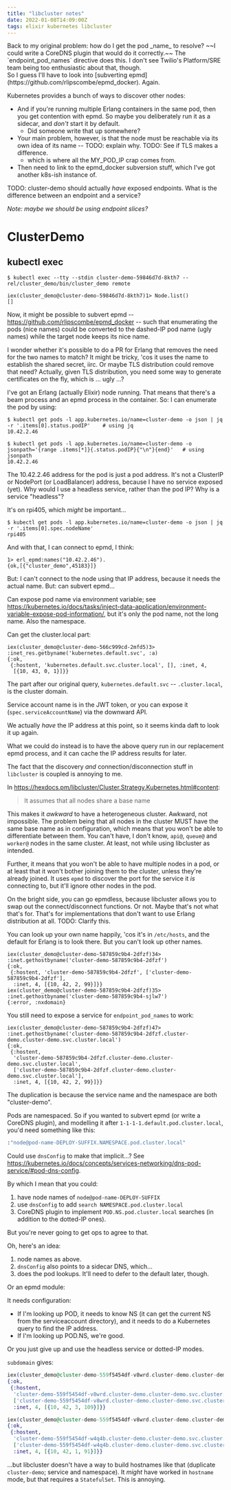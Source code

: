 ```yaml
---
title: "libcluster notes"
date: 2022-01-08T14:09:00Z
tags: elixir kubernetes libcluster
---
```


<div class="callout callout-info" markdown="span">
Back to my original problem: how do I get the pod _name_ to resolve? ~~I could write a CoreDNS plugin that would do it correctly.~~ The `endpoint_pod_names` directive does this. I don't see Twilio's Platform/SRE team being too enthusiastic about that, though.<br/>So I guess I'll have to look into [subverting epmd](https://github.com/rlipscombe/epmd_docker). Again.
</div>


Kubernetes provides a bunch of ways to discover other nodes:

- And if you're running multiple Erlang containers in the same pod, then you get contention with epmd. So maybe you deliberately run it as a sidecar, and _don't_ start it by default.
  - Did someone write that up somewhere?
- Your main problem, however, is that the node must be reachable via its own idea of its name -- TODO: explain why. TODO: See if TLS makes a difference.
  - which is where all the MY_POD_IP crap comes from.
- Then need to link to the epmd_docker subversion stuff, which I've got another k8s-ish instance of.

TODO: cluster-demo should actually _have_ exposed endpoints. What is the difference between
an endpoint and a service?

_Note: maybe we should be using endpoint slices?_


# ClusterDemo

## kubectl exec

```
$ kubectl exec --tty --stdin cluster-demo-59846d7d-8kth7 -- rel/cluster_demo/bin/cluster_demo remote

iex(cluster_demo@cluster-demo-59846d7d-8kth7)1> Node.list()
[]
```

Now, it might be possible to subvert epmd -- https://github.com/rlipscombe/epmd_docker -- such that enumerating the pods (nice names) could be converted to the dashed-IP pod name (ugly names) while the target node keeps its nice name.

I wonder whether it's possible to do a PR for Erlang that removes the need for the two names to match? It might be tricky, 'cos it uses the name to establish the shared secret, iirc. Or maybe TLS distribution could remove that need? Actually, given TLS distribution, you need some way to generate certificates on the fly, which is ... ugly ...?

I've got an Erlang (actually Elixir) node running. That means that there's a beam process and an epmd process in the container. So: I can enumerate the pod by using:

```
$ kubectl get pods -l app.kubernetes.io/name=cluster-demo -o json | jq -r '.items[0].status.podIP'    # using jq
10.42.2.46

$ kubectl get pods -l app.kubernetes.io/name=cluster-demo -o jsonpath='{range .items[*]}{.status.podIP}{"\n"}{end}'   # using jsonpath
10.42.2.46
```

The 10.42.2.46 address for the pod is just a pod address. It's not a ClusterIP or NodePort (or LoadBalancer) address, because I have no service exposed (yet). Why would I use a headless service, rather than the pod IP? Why is a service "headless"?

It's on rpi405, which _might_ be important...

```
$ kubectl get pods -l app.kubernetes.io/name=cluster-demo -o json | jq -r '.items[0].spec.nodeName'
rpi405
```

And with that, I can connect to epmd, I think:

```
1> erl_epmd:names("10.42.2.46").
{ok,[{"cluster_demo",45183}]}
```

But: I can't connect to the node using that IP address, because it needs the actual name. But: can subvert epmd...

Can expose pod name via environment variable; see https://kubernetes.io/docs/tasks/inject-data-application/environment-variable-expose-pod-information/, but it's only the pod name, not the long name. Also the namespace.

Can get the cluster.local part:

```
iex(cluster_demo@cluster-demo-566c999cd-2mfd5)3> :inet_res.getbyname('kubernetes.default.svc', :a)
{:ok,
 {:hostent, 'kubernetes.default.svc.cluster.local', [], :inet, 4,
  [{10, 43, 0, 1}]}}
```

The part after our original query, `kubernetes.default.svc` -- `.cluster.local`, is the cluster domain.

Service account name is in the JWT token, or you can expose it (`spec.serviceAccountName`) via the downward API.

We actually _have_ the IP address at this point, so it seems kinda daft to look it up again.

What we could do instead is to have the above query run in our replacement epmd process, and it can cache the IP address results for later.

The fact that the discovery _and_ connection/disconnection stuff in `libcluster` is coupled is annoying to me.

In https://hexdocs.pm/libcluster/Cluster.Strategy.Kubernetes.html#content:

> It assumes that all nodes share a base name

This makes it _awkward_ to have a heterogeneous cluster. Awkward, not impossible. The problem being that all nodes in
the cluster MUST have the same base name as in configuration, which means that you won't be able to differentiate
between them. You can't have, I don't know, `api@`, `queue@` and `worker@` nodes in the same cluster. At least, not
while using libcluster as intended.

Further, it means that you won't be able to have multiple nodes in a pod, or at least that it won't bother joining them
to the cluster, unless they're already joined. It uses `epmd` to discover the port for the service it _is_ connecting
to, but it'll ignore other nodes in the pod.

On the bright side, you can go epmdless, because libcluster allows you to swap out the connect/disconnect functions. Or
not. Maybe that's not what that's for. That's for implementations that don't want to use Erlang distribution at all.
TODO: Clarify this.

You can look up your own name happily, 'cos it's in `/etc/hosts`, and the default for Erlang is to look there. But you can't look up other names.

```
iex(cluster_demo@cluster-demo-587859c9b4-2dfzf)34> :inet.gethostbyname('cluster-demo-587859c9b4-2dfzf')
{:ok,
 {:hostent, 'cluster-demo-587859c9b4-2dfzf', ['cluster-demo-587859c9b4-2dfzf'],
  :inet, 4, [{10, 42, 2, 99}]}}
iex(cluster_demo@cluster-demo-587859c9b4-2dfzf)35> :inet.gethostbyname('cluster-demo-587859c9b4-sjlw7')
{:error, :nxdomain}
```

You still need to expose a service for `endpoint_pod_names` to work:

```
iex(cluster_demo@cluster-demo-587859c9b4-2dfzf)47> :inet.gethostbyname('cluster-demo-587859c9b4-2dfzf.cluster-demo.cluster-demo.svc.cluster.local')
{:ok,
 {:hostent,
  'cluster-demo-587859c9b4-2dfzf.cluster-demo.cluster-demo.svc.cluster.local',
  ['cluster-demo-587859c9b4-2dfzf.cluster-demo.cluster-demo.svc.cluster.local'],
  :inet, 4, [{10, 42, 2, 99}]}}
```

The duplication is because the service name and the namespace are both "cluster-demo".

Pods are namespaced. So if you wanted to subvert epmd (or write a CoreDNS plugin), and modelling it after
`1-1-1-1.default.pod.cluster.local`, you'd need something like this:

```elixir
:"node@pod-name-DEPLOY-SUFFIX.NAMESPACE.pod.cluster.local"
```

Could use `dnsConfig` to make that implicit...? See https://kubernetes.io/docs/concepts/services-networking/dns-pod-service/#pod-dns-config.

By which I mean that you could:
1. have node names of `node@pod-name-DEPLOY-SUFFIX`
2. use `dnsConfig` to add `search NAMESPACE.pod.cluster.local`
3. CoreDNS plugin to implement `POD.NS.pod.cluster.local` searches (in addition to the dotted-IP ones).

But you're never going to get ops to agree to that.

Oh, here's an idea:
1. node names as above.
2. `dnsConfig` also points to a sidecar DNS, which...
3. does the pod lookups. It'll need to defer to the default later, though.

Or an epmd module:

It needs configuration:

- If I'm looking up POD, it needs to know NS (it can get the current NS from the serviceaccount directory), and it needs
  to do a Kubernetes query to find the IP address.
- If I'm looking up POD.NS, we're good.

Or you just give up and use the headless service or dotted-IP modes.

`subdomain` gives:

```elixir
iex(cluster_demo@cluster-demo-559f5454df-v8wrd.cluster-demo.cluster-demo.svc.cluster.local)1> :inet.gethostbyname('cluster-demo-559f5454df-v8wrd.cluster-demo.cluster-demo.svc.cluster.local')
{:ok,
 {:hostent,
  'cluster-demo-559f5454df-v8wrd.cluster-demo.cluster-demo.svc.cluster.local',
  ['cluster-demo-559f5454df-v8wrd.cluster-demo.cluster-demo.svc.cluster.local'],
  :inet, 4, [{10, 42, 3, 109}]}}

iex(cluster_demo@cluster-demo-559f5454df-v8wrd.cluster-demo.cluster-demo.svc.cluster.local)2> :inet.gethostbyname('cluster-demo-559f5454df-w4q4b.cluster-demo.cluster-demo.svc.cluster.local')
{:ok,
 {:hostent,
  'cluster-demo-559f5454df-w4q4b.cluster-demo.cluster-demo.svc.cluster.local',
  ['cluster-demo-559f5454df-w4q4b.cluster-demo.cluster-demo.svc.cluster.local'],
  :inet, 4, [{10, 42, 1, 91}]}}
```

...but libcluster doesn't have a way to build hostnames like that (duplicate `cluster-demo`; service and namespace). It
_might_ have worked in `hostname` mode, but that requires a `StatefulSet`. This is annoying.

